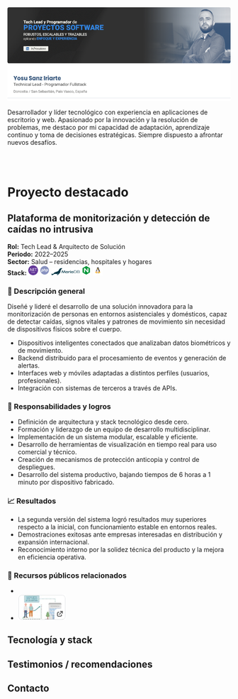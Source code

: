 <a href="https://www.linkedin.com/in/yosusanz/" target="_blank">
  <img src="./images/banner.png" alt="banner yosusanz" width="846" />
</a>

<p>Desarrollador y líder tecnológico con experiencia en aplicaciones de escritorio y web. Apasionado por la innovación y la resolución de problemas, me destaco por mi capacidad de adaptación, aprendizaje continuo y toma de decisiones estratégicas. Siempre dispuesto a afrontar nuevos desafíos.</p>
<br>
<br>

<h1>Proyecto destacado</h1>
<section>
  <h2>Plataforma de monitorización y detección de caídas no intrusiva</h2>

  <p><strong>Rol:</strong> Tech Lead & Arquitecto de Solución<br>
     <strong>Periodo:</strong> 2022–2025<br>
     <strong>Sector:</strong> Salud – residencias, hospitales y hogares<br>
     <strong>Stack:</strong> <img src="./images/icon-NETcore.svg" alt=".NET Core" width="22" /> <img src="./images/icon-php.svg" alt="PHP" width="22" /> <img src="./images/icon-mariadb.svg" alt="MariaDB" width="64" /> <img src="./images/icon-nginx.svg" alt="NGINX" width="22" /> <img src="./images/icon-linux.svg" alt="Linux" width="22" />
  </p>

  <h3>🧩 Descripción general</h3>
  <p>
    Diseñé y lideré el desarrollo de una solución innovadora para la monitorización de personas en entornos asistenciales y domésticos,
    capaz de detectar caídas, signos vitales y patrones de movimiento sin necesidad de dispositivos físicos sobre el cuerpo.
  </p>
  <ul>
    <li>Dispositivos inteligentes conectados que analizaban datos biométricos y de movimiento.</li>
    <li>Backend distribuido para el procesamiento de eventos y generación de alertas.</li>
    <li>Interfaces web y móviles adaptadas a distintos perfiles (usuarios, profesionales).</li>
    <li>Integración con sistemas de terceros a través de APIs.</li>
  </ul>

  <h3>🔧 Responsabilidades y logros</h3>
  <ul>
    <li>Definición de arquitectura y stack tecnológico desde cero.</li>
    <li>Formación y liderazgo de un equipo de desarrollo multidisciplinar.</li>
    <li>Implementación de un sistema modular, escalable y eficiente.</li>
    <li>Desarrollo de herramientas de visualización en tiempo real para uso comercial y técnico.</li>
    <li>Creación de mecanismos de protección anticopia y control de despliegues.</li>
    <li>Desarrollo del sistema productivo, bajando tiempos de 6 horas a 1 minuto por dispositivo fabricado.</li>
  </ul>

  <h3>📈 Resultados</h3>
  <ul>
    <li>La segunda versión del sistema logró resultados muy superiores respecto a la inicial, con funcionamiento estable en entornos reales.</li>
    <li>Demostraciones exitosas ante empresas interesadas en distribución y expansión internacional.</li>
    <li>Reconocimiento interno por la solidez técnica del producto y la mejora en eficiencia operativa.</li>
  </ul>

  <h3>🔗 Recursos públicos relacionados</h3>
  <ul>
    <li><a href="https://ingevital.com/" target="_blank"<img src="./images/iv-web.png" alt="Web pública del proyecto" width="108" /></a></li>
    <li><a href="https://www.youtube.com/watch?v=xSD7zSjGjf8" target="_blank"><img src="./images/iv-video.png" alt="Video público explicativo del proyecto" width="108" /></a></li>
  </ul>
</section>

<h2>Tecnología y stack</h2>

<h2>Testimonios / recomendaciones</h2>

<h2>Contacto</h2>
